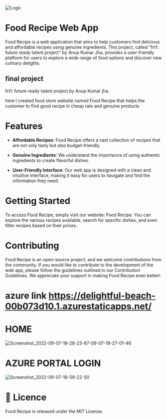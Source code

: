 

![Logo](https://tse1.mm.bing.net/th?id=OIP.JAQrWx3nzgvPeZYop90PJQHaB7&pid=Api&P=0&h=180)

# Food Recipe Web App


Food Recipe is a web application that aims to help customers find delicious and affordable recipes using genuine ingredients. This project, called "frt1: future ready talent project" by Anup Kumar Jha, provides a user-friendly platform for users to explore a wide range of food options and discover new culinary delights.


## final project  

frt1: future ready talent project by Anup Kumar jha.

here I created food store website named Food Recipe that helps the customer to find good recipe in cheap rate and genuine products

# Features

- **Affordable Recipes**: Food Recipe offers a vast collection of recipes that are not only tasty but also budget-friendly.

- **Genuine Ingredients**: We understand the importance of using authentic ingredients to create flavorful dishes. 
- **User-Friendly Interface**: Our web app is designed with a clean and intuitive interface, making it easy for users to navigate and find the information they need.


# Getting Started

To access Food Recipe, simply visit our website: Food Recipe. You can explore the various recipes available, search for specific dishes, and even filter recipes based on their prices.

# Contributing

Food Recipe is an open-source project, and we welcome contributions from the community. If you would like to contribute to the development of the web app, please follow the guidelines outlined in our Contribution Guidelines. We appreciate your support in making Food Recipe even better!

# azure link https://delightful-beach-00b073d10.1.azurestaticapps.net/ 
# HOME 
 
![![Screenshot_2022-09-07-18-28-23-87](https://user-images.githubusercontent.com/89571744/188884546-daac170b-f987-476d-9bc8-52ec059d64e7.jpg)-09-07-18-27-01-46](https://user-images.githubusercontent.com/89571744/188884400-3c08b6b4-c420-447b-b512-36fd47881271.jpg)


# AZURE PORTAL LOGIN
![Screenshot_2022-09-07-18-59-22-50](https://user-images.githubusercontent.com/89571744/188891163-c9420e15-1ef0-46d4-90bf-9ca87a75965f.jpg)

# 🪪 Licence

Food Recipe is released under the MIT License.
